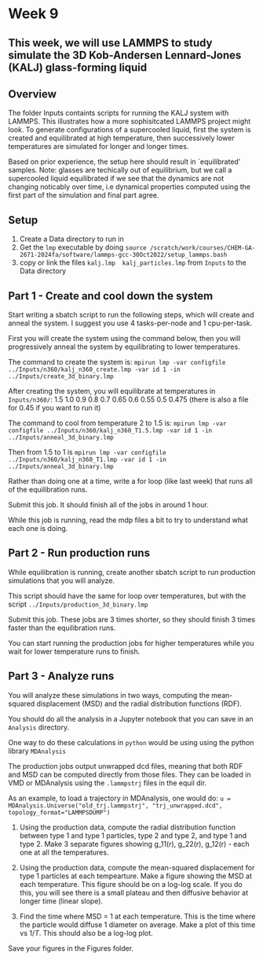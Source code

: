 # Week 9

## This week, we will use LAMMPS to study simulate the 3D Kob-Andersen Lennard-Jones (KALJ) glass-forming liquid

## Overview

The folder Inputs containts scripts for running the KALJ system with LAMMPS. This illustrates how a more sophisitcated LAMMPS project might look.
To generate configurations of a supercooled liquid, first the system is created and equilibrated at high temperature, then successively lower temperatures are simulated for longer and longer times. 

Based on prior experience, the setup here should result in `equilibrated' samples. Note: glasses are techically out of equilibrium, but we call a supercooled liquid equilibrated if we see that the dynamics are not changing noticably over time, i.e dynamical properties computed using the first part of the simulation and final part agree.

## Setup

1. Create a Data directory to run in 
2. Get the `lmp` executable by doing `source /scratch/work/courses/CHEM-GA-2671-2024fa/software/lammps-gcc-30Oct2022/setup_lammps.bash`
3. copy or link the files `kalj.lmp  kalj_particles.lmp` from `Inputs` to the Data directory

## Part 1 - Create and cool down the system
Start writing a sbatch script to run the following steps, which will create and anneal the system. I suggest you use 4 tasks-per-node and 1 cpu-per-task.

First you will create the system using the command below, then you will progressively anneal the system by equilibrating to lower temperatures.

The command to create the system is:
`mpirun lmp -var configfile ../Inputs/n360/kalj_n360_create.lmp -var id 1 -in ../Inputs/create_3d_binary.lmp`

After creating the system, you will equilibrate at temperatures in `Inputs/n360/`: 1.5 1.0 0.9 0.8 0.7 0.65 0.6 0.55 0.5 0.475 (there is also a file for 0.45 if you want to run it)

The command to cool from temperature 2 to 1.5 is:
`mpirun lmp -var configfile ../Inputs/n360/kalj_n360_T1.5.lmp -var id 1 -in ../Inputs/anneal_3d_binary.lmp`

Then from 1.5 to 1 is
`mpirun lmp -var configfile ../Inputs/n360/kalj_n360_T1.lmp -var id 1 -in ../Inputs/anneal_3d_binary.lmp`

Rather than doing one at a time, write a for loop (like last week) that runs all of the equilibration runs.

Submit this job. It should finish all of the jobs in around 1 hour. 

While this job is running, read the mdp files a bit to try to understand what each one is doing.

## Part 2 - Run production runs
While equilibration is running, create another sbatch script to run production simulations that you will analyze.

This script should have the same for loop over temperatures, but with the script `../Inputs/production_3d_binary.lmp`

Submit this job. These jobs are 3 times shorter, so they should finish 3 times faster than the equilibration runs. 

You can start running the production jobs for higher temperatures while you wait for lower temperature runs to finish.

## Part 3 - Analyze runs
You will analyze these simulations in two ways, computing the mean-squared displacement (MSD) and the radial distribution functions (RDF). 

You should do all the analysis in a Jupyter notebook that you can save in an `Analysis` directory. 

One way to do these calculations in `python` would be using using the python library `MDAnalysis`

The production jobs output unwrapped dcd files, meaning that both RDF and MSD can be computed directly from those files. They can be loaded in VMD or MDAnalysis using the `.lammpstrj` files in the equil dir.

As an example, to load a trajectory in MDAnalysis, one would do: `u = MDAnalysis.Universe("old_trj.lammpstrj", "trj_unwrapped.dcd", topology_format="LAMMPSDUMP")`

1. Using the production data, compute the radial distribution function between type 1 and type 1 particles, type 2 and type 2, and type 1 and type 2. 
Make 3 separate figures showing g_11(r), g_22(r), g_12(r) - each one at all the temperatures. 

2. Using the production data, compute the mean-squared displacement for type 1 particles at each tempearture. Make a figure showing the MSD at each temperature. This figure should be on a log-log scale. If you do this, you will see there is a small plateau and then diffusive behavior at longer time (linear slope).

3. Find the time where MSD = 1 at each temperature. This is the time where the particle would diffuse 1 diameter on average. Make a plot of this time vs $1/T$. This should also be a log-log plot.

Save your figures in the Figures folder. 
